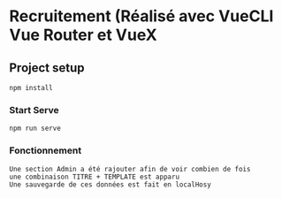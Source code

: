 # Recruitement (Réalisé avec VueCLI Vue Router et VueX

## Project setup
```
npm install
```

### Start Serve
```
npm run serve
```

### Fonctionnement
```
Une section Admin a été rajouter afin de voir combien de fois 
une combinaison TITRE + TEMPLATE est apparu 
Une sauvegarde de ces données est fait en localHosy
```

